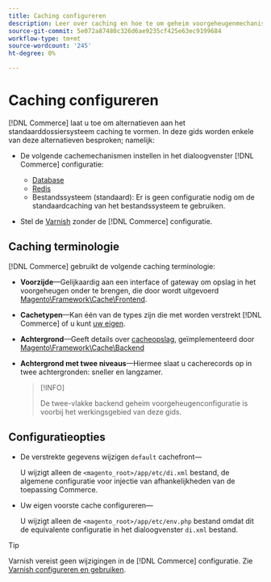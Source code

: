 ```yaml
---
title: Caching configureren
description: Leer over caching en hoe te om geheim voorgeheugenmechanismen voor de toepassing van Adobe Commerce en van de Magento Open Source te vormen.
source-git-commit: 5e072a87480c326d6ae9235cf425e63ec9199684
workflow-type: tm+mt
source-wordcount: '245'
ht-degree: 0%

---
```


# Caching configureren

[!DNL Commerce] laat u toe om alternatieven aan het standaarddossiersysteem caching te vormen. In deze gids worden enkele van deze alternatieven besproken; namelijk:

- De volgende cachemechanismen instellen in het dialoogvenster [!DNL Commerce] configuratie:

   - [Database](https://developer.adobe.com/commerce/php/development/cache/partial/database-caching/)
   - [Redis](config-redis.md)
   - Bestandssysteem (standaard): Er is geen configuratie nodig om de standaardcaching van het bestandssysteem te gebruiken.

- Stel de [Varnish](config-varnish.md) zonder de [!DNL Commerce] configuratie.

## Caching terminologie

[!DNL Commerce] gebruikt de volgende caching terminologie:

- **Voorzijde**—Gelijkaardig aan een interface of gateway om opslag in het voorgeheugen onder te brengen, die door wordt uitgevoerd [Magento\Framework\Cache\Frontend](https://github.com/magento/magento2/tree/2.4/lib/internal/Magento/Framework/Cache/Frontend).
- **Cachetypen**—Kan één van de types zijn die met worden verstrekt [!DNL Commerce] of u kunt [uw eigen](https://developer.adobe.com/commerce/php/development/cache/partial/cache-type/).
- **Achtergrond**—Geeft details over [cacheopslag](https://framework.zend.com/manual/1.12/en/zend.cache.backends.html), geïmplementeerd door [Magento\Framework\Cache\Backend](https://github.com/magento/magento2/tree/2.4/lib/internal/Magento/Framework/Cache/Backend)
- **Achtergrond met twee niveaus**—Hiermee slaat u cacherecords op in twee achtergronden: sneller en langzamer.

   >[!INFO]
   >
   >De twee-vlakke backend geheim voorgeheugenconfiguratie is voorbij het werkingsgebied van deze gids.

## Configuratieopties

- De verstrekte gegevens wijzigen `default` cachefront—

   U wijzigt alleen de `<magento_root>/app/etc/di.xml` bestand, de algemene configuratie voor injectie van afhankelijkheden van de toepassing Commerce.

- Uw eigen voorste cache configureren—

   U wijzigt alleen de `<magento_root>/app/etc/env.php` bestand omdat dit de equivalente configuratie in het dialoogvenster `di.xml` bestand.

>[!TIP]
>
>Varnish vereist geen wijzigingen in de [!DNL Commerce] configuratie. Zie [Varnish configureren en gebruiken](config-varnish.md).

